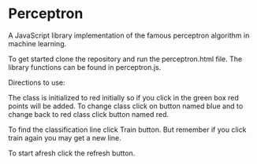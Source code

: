 # Perceptron
A JavaScript library implementation of the famous perceptron algorithm in machine learning.

To get started clone the repository and run the perceptron.html file. The library functions can be found in perceptron.js.

Directions to use:

The class is initialized to red initially so if you click in the green box red points will be added. To change class click on button named blue and to change back to red class click button named red.

To find the classification line click Train button. But remember if you click train again you may get a new line.

To start afresh click the refresh button.
